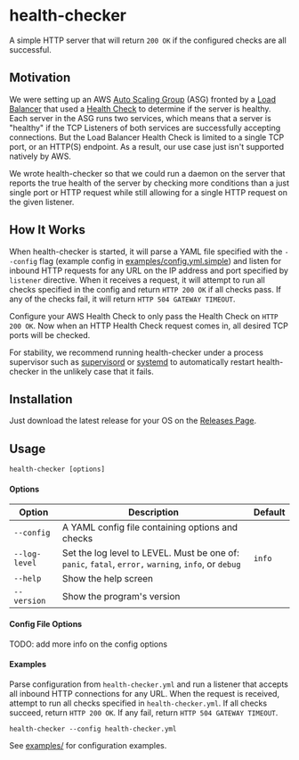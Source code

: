 # health-checker

A simple HTTP server that will return `200 OK` if the configured checks are all successful.

## Motivation

We were setting up an AWS [Auto Scaling Group](http://docs.aws.amazon.com/autoscaling/latest/userguide/AutoScalingGroup.html)
(ASG) fronted by a [Load Balancer](https://aws.amazon.com/documentation/elastic-load-balancing/) that used a 
[Health Check](http://docs.aws.amazon.com/elasticloadbalancing/latest/network/target-group-health-checks.html#) to
determine if the server is healthy. Each server in the ASG runs two services, which means that a server is "healthy" if
the TCP Listeners of both services are successfully accepting connections. But the Load Balancer Health Check is limited to 
a single TCP port, or an HTTP(S) endpoint. As a result, our use case just isn't supported natively by AWS.

We wrote health-checker so that we could run a daemon on the server that reports the true health of the server by
checking more conditions than a just single port or HTTP request while still allowing for a single HTTP request on the given listener.

## How It Works

When health-checker is started, it will parse a YAML file specified with the `--config` flag (example config
in [examples/config.yml.simple]()) and listen for inbound HTTP requests for any URL on the IP address and port specified
by `listener` directive. When it receives a request, it will attempt to run all checks specified in the config
and return `HTTP 200 OK` if all checks pass. If any of the checks fail, it will return `HTTP 504 GATEWAY TIMEOUT`.

Configure your AWS Health Check to only pass the Health Check on `HTTP 200 OK`. Now when an HTTP Health Check request
comes in, all desired TCP ports will be checked.

For stability, we recommend running health-checker under a process supervisor such as [supervisord](http://supervisord.org/)
or [systemd](https://www.freedesktop.org/wiki/Software/systemd/) to automatically restart health-checker in the unlikely
case that it fails.

## Installation

Just download the latest release for your OS on the [Releases Page](https://github.com/gruntwork-io/health-checker/releases).

## Usage

```
health-checker [options]
```

#### Options

| Option | Description | Default 
| ------ | ----------- | -------
| `--config` | A YAML config file containing options and checks | |
| `--log-level` | Set the log level to LEVEL. Must be one of: `panic`, `fatal`, `error,` `warning`, `info`, or `debug` | `info` 
| `--help` | Show the help screen | | 
| `--version` | Show the program's version | | 

#### Config File Options

TODO: add more info on the config options

#### Examples

Parse configuration from `health-checker.yml` and run a listener  that accepts all inbound HTTP connections for any URL. When
the request is received, attempt to run all checks specified in `health-checker.yml`. If all checks succeed, return `HTTP 200 OK`. 
If any fail, return `HTTP 504 GATEWAY TIMEOUT`.

```
health-checker --config health-checker.yml
```

See [examples/]() for configuration examples.
